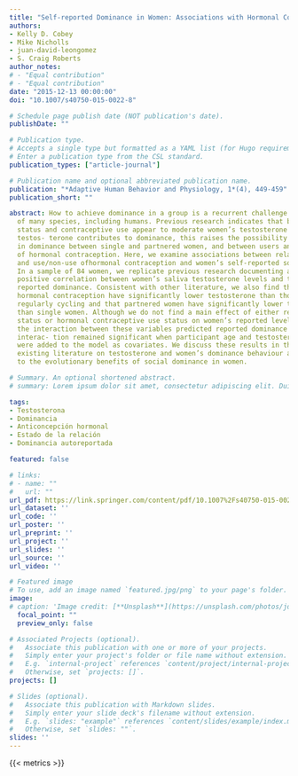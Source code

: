 ```yaml
---
title: "Self-reported Dominance in Women: Associations with Hormonal Contraceptive use, Relationship Status, and Testosterone"
authors:
- Kelly D. Cobey
- Mike Nicholls
- juan-david-leongomez
- S. Craig Roberts
author_notes:
# - "Equal contribution"
# - "Equal contribution"
date: "2015-12-13 00:00:00"
doi: "10.1007/s40750-015-0022-8"

# Schedule page publish date (NOT publication's date).
publishDate: ""

# Publication type.
# Accepts a single type but formatted as a YAML list (for Hugo requirements).
# Enter a publication type from the CSL standard.
publication_types: ["article-journal"]

# Publication name and optional abbreviated publication name.
publication: "*Adaptive Human Behavior and Physiology, 1*(4), 449-459"
publication_short: ""

abstract: How to achieve dominance in a group is a recurrent challenge for individuals
  of many species, including humans. Previous research indicates that both relationship
  status and contraceptive use appear to moderate women’s testosterone levels. If
  testos- terone contributes to dominance, this raises the possibility for group differences
  in dominance between single and partnered women, and between users and non-users
  of hormonal contraception. Here, we examine associations between relationship status
  and use/non-use ofhormonal contraception and women’s self-reported social dominance.
  In a sample of 84 women, we replicate previous research documenting a significant
  positive correlation between women’s saliva testosterone levels and their self-
  reported dominance. Consistent with other literature, we also find that women using
  hormonal contraception have significantly lower testosterone than those who are
  regularly cycling and that partnered women have significantly lower testosterone
  than single women. Although we do not find a main effect of either relationship
  status or hormonal contraceptive use status on women’s reported levels of dominance,
  the interaction between these variables predicted reported dominance scores. This
  interac- tion remained significant when participant age and testosterone values
  were added to the model as covariates. We discuss these results in the context ofthe
  existing literature on testosterone and women’s dominance behaviour and with respect
  to the evolutionary benefits of social dominance in women.

# Summary. An optional shortened abstract.
# summary: Lorem ipsum dolor sit amet, consectetur adipiscing elit. Duis posuere tellus ac convallis placerat.

tags:
- Testosterona
- Dominancia
- Anticoncepción hormonal
- Estado de la relación
- Dominancia autoreportada

featured: false

# links:
# - name: ""
#   url: ""
url_pdf: https://link.springer.com/content/pdf/10.1007%2Fs40750-015-0022-8.pdf
url_dataset: ''
url_code: ''
url_poster: ''
url_preprint: ''
url_project: ''
url_slides: ''
url_source: ''
url_video: ''

# Featured image
# To use, add an image named `featured.jpg/png` to your page's folder. 
image:
# caption: 'Image credit: [**Unsplash**](https://unsplash.com/photos/jdD8gXaTZsc)'
  focal_point: ""
  preview_only: false

# Associated Projects (optional).
#   Associate this publication with one or more of your projects.
#   Simply enter your project's folder or file name without extension.
#   E.g. `internal-project` references `content/project/internal-project/index.md`.
#   Otherwise, set `projects: []`.
projects: []

# Slides (optional).
#   Associate this publication with Markdown slides.
#   Simply enter your slide deck's filename without extension.
#   E.g. `slides: "example"` references `content/slides/example/index.md`.
#   Otherwise, set `slides: ""`.
slides: ''
---
```

{{< metrics >}}
